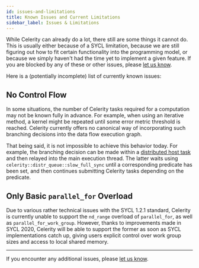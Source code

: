 ```yaml
---
id: issues-and-limitations
title: Known Issues and Current Limitations
sidebar_label: Issues & Limitations
---
```


While Celerity can already do a lot, there still are some things it cannot
do. This is usually either because of a SYCL limitation, because we are still
figuring out how to fit certain functionality into the programming model,
or because we simply haven't had the time yet to implement a given feature.
If you are blocked by any of these or other issues, please
[let us know](https://github.com/celerity/celerity-runtime/issues/new).

Here is a (potentially incomplete) list of currently known issues:

## No Control Flow

In some situations, the number of Celerity tasks required for a computation
may not be known fully in advance. For example, when using an iterative
method, a kernel might be repeated until some error metric threshold is
reached. Celerity currently offers no canonical way of incorporating such
branching decisions into the data flow execution graph.

That being said, it is not impossible to achieve this behavior today. For
example, the branching decision can be made within a [distributed host
task](host-tasks.md#distributed-host-tasks) and then relayed into the main
execution thread. The latter waits using
`celerity::distr_queue::slow_full_sync` until a corresponding predicate has
been set, and then continues submitting Celerity tasks depending on the
predicate.

## Only Basic `parallel_for` Overload

Due to various rather technical issues with the SYCL 1.2.1 standard, Celerity
is currently unable to support the `nd_range` overload of `parallel_for`, as
well as `parallel_for_work_group`. However, thanks to improvements made in
SYCL 2020, Celerity will be able to support the former as soon as SYCL
implementations catch up, giving users explicit control over work group
sizes and access to local shared memory.

---

If you encounter any additional issues, please [let us
know](https://github.com/celerity/celerity-runtime/issues/new).

